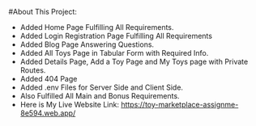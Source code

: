 #About This Project:

* Added Home Page Fulfilling All Requirements.
* Added Login Registration Page Fulfilling All Requirements
* Added Blog Page Answering Questions.
* Added All Toys Page in Tabular Form with Required Info.
* Added Details Page, Add a Toy Page and My Toys page with Private Routes.
* Added 404 Page
* Added .env Files for Server Side and Client Side.
* Also Fulfilled All Main and Bonus Requirements.
* Here is My Live Website Link: https://toy-marketplace-assignme-8e594.web.app/  